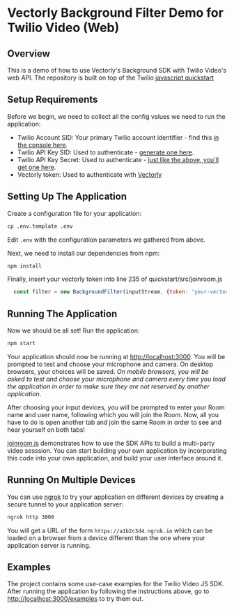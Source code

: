 # Vectorly Background Filter Demo for Twilio Video (Web)

## Overview

This is a demo of how to use Vectorly's Background SDK with Twilio Video's web API. The repository is built on top of the Twilio [javascript quickstart](https://github.com/twilio/video-quickstart-js/)

## Setup Requirements

Before we begin, we need to collect all the config values we need to run the application:

- Twilio Account SID: Your primary Twilio account identifier - find this [in the console here](https://www.twilio.com/console).
- Twilio API Key SID: Used to authenticate - [generate one here](https://www.twilio.com/console/runtime/api-keys).
- Twilio API Key Secret: Used to authenticate - [just like the above, you'll get one here](https://www.twilio.com/console/runtime/api-keys).
- Vectorly token: Used to authenticate with [Vectorly](http://upscaler.vectorly.io/)


## Setting Up The Application

Create a configuration file for your application:

```bash
cp .env.template .env
```

Edit `.env` with the configuration parameters we gathered from above.

Next, we need to install our dependencies from npm:

```bash
npm install
```

Finally, insert your vectorly token into line 235 of quickstart/src/joinroom.js

```javascript
  const filter = new BackgroundFilter(inputStream, {token: 'your-vectorly-token', background: 'blur'});
```

## Running The Application

Now we should be all set! Run the application:

```bash
npm start
```

Your application should now be running at [http://localhost:3000](http://localhost:3000). You will
be prompted to test and choose your microphone and camera. On desktop browsers, your choices will
be saved. _On mobile browsers, you will be asked to test and choose your microphone and camera every
time you load the application in order to make sure they are not reserved by another application_.

After choosing your input devices, you will be prompted to enter your Room name and user name, following
which you will join the Room. Now, all you have to do is open another tab and join the same Room in order
to see and hear yourself on both tabs!

[joinroom.js](quickstart/src/joinroom.js) demonstrates how to use the SDK APIs to build a multi-party
video sesssion. You can start building your own application by incorporating this code into your own
application, and build your user interface around it.

## Running On Multiple Devices

You can use [ngrok](https://ngrok.com/) to try your application
on different devices by creating a secure tunnel to your application server:

```bash
ngrok http 3000
```

You will get a URL of the form `https://a1b2c3d4.ngrok.io` which can be loaded on a browser from a device
different than the one where your application server is running.

## Examples

The project contains some use-case examples for the Twilio Video JS SDK. After running the application
by following the instructions above, go to [http://localhost:3000/examples](http://localhost:3000/examples)
to try them out.
